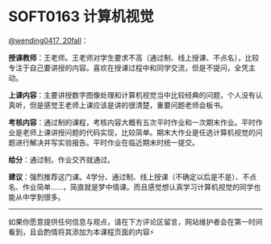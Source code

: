 # SOFT0163 计算机视觉

[@wending0417, 20fall](https://github.com/wending0417)：

**授课教师**：王老师。王老师对学生要求不高（通过制、线上授课、不点名），比较专注于自己要讲授的内容。喜欢在授课过程中和同学交流，但是不提问，全凭主动。

**上课内容**：主要讲授数字图像处理和计算机视觉当中比较经典的问题，个人没有认真听，但是感觉王老师上课应该是讲的很清楚，重要问题老师会板书。

**考核内容**：通过制的课程，考核内容大概有五次平时作业和一次期末作业。平时作业是老师上课讲授问题的代码实现，比较简单。期末大作业是任选计算机视觉的问题进行解决并写实验报告。平时作业在临近期末时统一提交。

**给分**：通过制，作业交齐就通过。

**建议**：强烈推荐这门课。4学分、通过制、线上授课（不确定以后是不是）、不点名、作业简单......，简直就是梦中情课。而且感觉想认真学习计算机视觉的同学也能从中学到很多。

------

如果你愿意提供任何信息与观点，请在下方评论区留言，网站维护者会在第一时间看到，且会酌情将其添加为本课程页面的内容⚡️